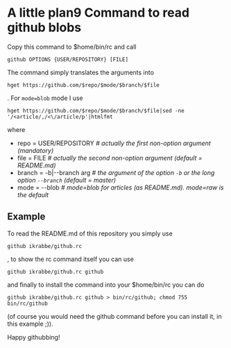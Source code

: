 # A little plan9 Command to read github blobs

Copy this command to $home/bin/rc and call

	github OPTIONS {USER/REPOSITORY} [FILE]

The command simply translates the arguments into

	hget https://github.com/$repo/$mode/$branch/$file

. For `mode=blob` mode I use 

	hget https://github.com/$repo/$mode/$branch/$file|sed -ne '/<article/,/<\/article/p'|htmlfmt

where

- repo = USER/REPOSITORY	_# actually the first non-option argument (mandatory)_
- file = FILE				_# actually the second non-option argument (default = README.md)_
- branch = -b|--branch arg	_# the argument of the option `-b` or the long option `--branch` (default = master)_
- mode = --blob			_# mode=blob for articles (as README.md). mode=raw is the default_

## Example

To read the README.md of this repository you simply use

	github ikrabbe/github.rc

, to show the rc command itself you can use

	github ikrabbe/github.rc github

and finally to install the command into your $home/bin/rc you can do

	github ikrabbe/github.rc github > bin/rc/github; chmod 755 bin/rc/github

(of course you would need the github command before you can install it, in this example ;)).

Happy githubbing!

